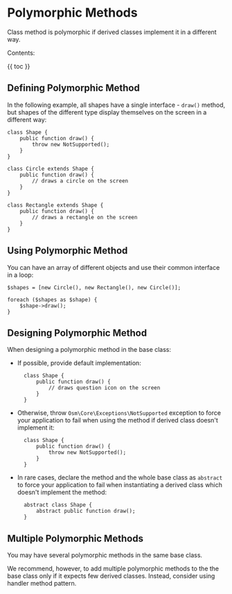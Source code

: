 # Polymorphic Methods #

Class method is polymorphic if derived classes implement it in a different way.

Contents:

{{ toc }}

## Defining Polymorphic Method ##

In the following example, all shapes have a single interface - `draw()` method, but shapes of the different type display themselves on the screen in a different way:

	class Shape {
		public function draw() {
			throw new NotSupported();
		}
	}

	class Circle extends Shape {
		public function draw() {
			// draws a circle on the screen
		}
	}

	class Rectangle extends Shape {
		public function draw() {
			// draws a rectangle on the screen
		}
	}

## Using Polymorphic Method ##

You can have an array of different objects and use their common interface in a loop:

	$shapes = [new Circle(), new Rectangle(), new Circle()];

	foreach ($shapes as $shape) {
		$shape->draw();
	}

## Designing Polymorphic Method ##

When designing a polymorphic method in the base class:

* If possible, provide default implementation:

		class Shape {
			public function draw() {
				// draws question icon on the screen
			}
		}

* Otherwise, throw `Osm\Core\Exceptions\NotSupported` exception to force your application to fail when using the method if derived class doesn't implement it:

		class Shape {
			public function draw() {
				throw new NotSupported();
			}
		}
 
* In rare cases, declare the method and the whole base class as `abstract` to force your application to fail when instantiating a derived class which doesn't implement the method:

		abstract class Shape {
			abstract public function draw();
		}

## Multiple Polymorphic Methods ##

You may have several polymorphic methods in the same base class. 

We recommend, however, to add multiple polymorphic methods to the the base class only if it expects few derived classes. Instead, consider using handler method pattern.  
